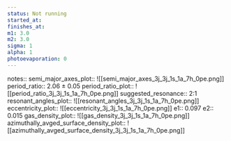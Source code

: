 ```yaml
---
status: Not running
started_at:
finishes_at:
m1: 3.0
m2: 3.0
sigma: 1
alpha: 1
photoevaporation: 0
---
```


notes::
semi_major_axes_plot:: ![[semi_major_axes_3j_3j_1s_1a_7h_0pe.png]]
period_ratio:: 2.06 ± 0.05
period_ratio_plot:: ![[period_ratio_3j_3j_1s_1a_7h_0pe.png]]
suggested_resonance:: 2:1
resonant_angles_plot:: ![[resonant_angles_3j_3j_1s_1a_7h_0pe.png]]
eccentricity_plot:: ![[eccentricity_3j_3j_1s_1a_7h_0pe.png]]
e1:: 0.097
e2:: 0.015
gas_density_plot:: ![[gas_density_3j_3j_1s_1a_7h_0pe.png]]
azimuthally_avged_surface_density_plot:: ![[azimuthally_avged_surface_density_3j_3j_1s_1a_7h_0pe.png]]
